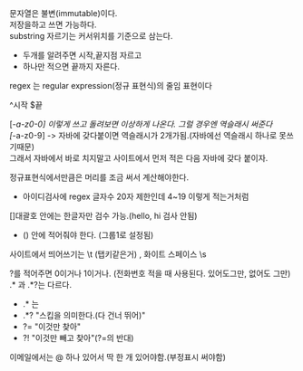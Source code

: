 문자열은 불변(immutable)이다.  
저장을하고 쓰면 가능하다.  
substring 자르기는 커서위치를 기준으로 삼는다.  
- 두개를 알려주면 시작,끝지점 자르고  
- 하나만 적으면 끝까지 자른다.  

regex 는 regular expression(정규 표현식)의 줄임 표현이다

^시작 $끝

[_-a-z0-0] 이렇게 쓰고 돌려보면 이상하게 나온다. 그럴 경우엔 역슬래시 써준다  
[_\-a-z0-9] -> 자바에 갖다붙이면 역슬래시가 2개가됨.(자바에선 역슬래시 하나로 못쓰기때문)  
그래서 자바에서 바로 치지말고 사이트에서 먼저 적은 다음 자바에 갖다 붙이자.  


정규표현식에서만큼은 머리를 조금 써서 계산해야한다.  
- 아이디검사에 regex 글자수 20자 제한인데 4~19 이렇게 적는거처럼  

[]대괄호 안에는 한글자만 검수 가능.(hello, hi 검사 안됨)  
- () 안에 적어줘야 한다. (그룹1로 설정됨)  

사이트에서 띄어쓰기는 \t (탭키같은거) , 화이트 스페이스 \s  

?를 적어주면 0이거나 1이거나. (전화번호 적을 때 사용된다. 있어도그만, 없어도 그만)  
.* 과 .*?는 다르다.  
- .* 는  
- .*? "스킵을 의미한다.(다 건너 뛰어)"  
- ?= "이것만 찾아"  
- ?! "이것만 빼고 찾아"(?=의 반대)  


이메일에서는 @ 하나 있어서 딱 한 개 있어야함.(부정표시 써야함)